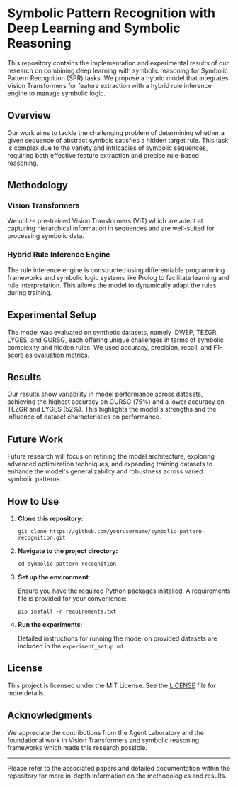 
# Symbolic Pattern Recognition with Deep Learning and Symbolic Reasoning

This repository contains the implementation and experimental results of our research on combining deep learning with symbolic reasoning for Symbolic Pattern Recognition (SPR) tasks. We propose a hybrid model that integrates Vision Transformers for feature extraction with a hybrid rule inference engine to manage symbolic logic.

## Overview

Our work aims to tackle the challenging problem of determining whether a given sequence of abstract symbols satisfies a hidden target rule. This task is complex due to the variety and intricacies of symbolic sequences, requiring both effective feature extraction and precise rule-based reasoning.

## Methodology

### Vision Transformers

We utilize pre-trained Vision Transformers (ViT) which are adept at capturing hierarchical information in sequences and are well-suited for processing symbolic data.

### Hybrid Rule Inference Engine

The rule inference engine is constructed using differentiable programming frameworks and symbolic logic systems like Prolog to facilitate learning and rule interpretation. This allows the model to dynamically adapt the rules during training.

## Experimental Setup

The model was evaluated on synthetic datasets, namely IDWEP, TEZGR, LYGES, and GURSG, each offering unique challenges in terms of symbolic complexity and hidden rules. We used accuracy, precision, recall, and F1-score as evaluation metrics.

## Results

Our results show variability in model performance across datasets, achieving the highest accuracy on GURSG (75%) and a lower accuracy on TEZGR and LYGES (52%). This highlights the model's strengths and the influence of dataset characteristics on performance.

## Future Work

Future research will focus on refining the model architecture, exploring advanced optimization techniques, and expanding training datasets to enhance the model's generalizability and robustness across varied symbolic patterns.

## How to Use

1. **Clone this repository:**

    ```
    git clone https://github.com/yourusername/symbolic-pattern-recognition.git
    ```

2. **Navigate to the project directory:**

    ```
    cd symbolic-pattern-recognition
    ```

3. **Set up the environment:**

    Ensure you have the required Python packages installed. A requirements file is provided for your convenience:

    ```
    pip install -r requirements.txt
    ```

4. **Run the experiments:**

    Detailed instructions for running the model on provided datasets are included in the `experiment_setup.md`.

## License

This project is licensed under the MIT License. See the [LICENSE](LICENSE) file for more details.

## Acknowledgments

We appreciate the contributions from the Agent Laboratory and the foundational work in Vision Transformers and symbolic reasoning frameworks which made this research possible.

---

Please refer to the associated papers and detailed documentation within the repository for more in-depth information on the methodologies and results.
```
```